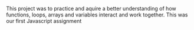This project was to practice and aquire a better understanding of how functions, loops, arrays and variables interact and work together.
This was our first Javascript assignment

